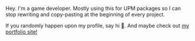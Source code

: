 Hey. I'm a game developer. Mostly using this for UPM packages so I can stop rewriting and copy-pasting at the beginning of every project.

If you randomly happen upon my profile, say hi 🙂. And maybe check out [my portfolio site!](https://www.philliphayeii.com)

<!---
pjhaye/pjhaye is a ✨ special ✨ repository because its `README.md` (this file) appears on your GitHub profile.
You can click the Preview link to take a look at your changes.
--->
